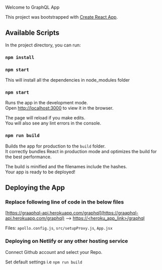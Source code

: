 Welcome to GraphQL App

This project was bootstrapped with [Create React App](https://github.com/facebook/create-react-app).

## Available Scripts

In the project directory, you can run:

### `npm install`

### `npm start`

This will install all the dependencies in node_modules folder<br />

### `npm start`

Runs the app in the development mode.<br />
Open [http://localhost:3000](http://localhost:3000) to view it in the browser.

The page will reload if you make edits.<br />
You will also see any lint errors in the console.

### `npm run build`

Builds the app for production to the `build` folder.<br />
It correctly bundles React in production mode and optimizes the build for the best performance.

The build is minified and the filenames include the hashes.<br />
Your app is ready to be deployed!

## Deploying the App

### Replace following line of code in the below files

[https://graaphql-api.herokuapp.com/graphql](https://graaphql-api.herokuapp.com/graphql) --> [https://<heroku_app_link>/graphql](https://<heroku_app_link>/graphql)<br />

Files: `apollo.config.js`, `src/setupProxy.js`, `App.jsx`

### Deploying on Netlify or any other hosting service

Connect Github account and select your Repo.<br />

Set default settings i.e `npm run build`
